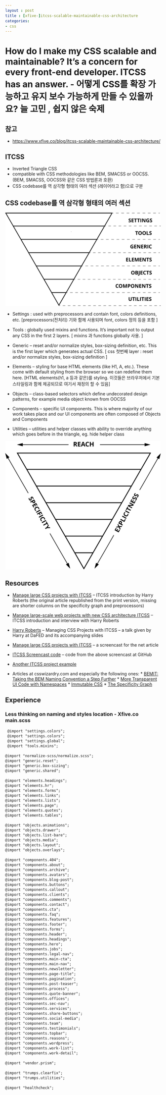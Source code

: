 ```yaml
---
layout : post
title : [xfive-]itcss-scalable-maintainable-css-architecture  
categories: 
- css
---
```


# How do I make my CSS scalable and maintainable? It’s a concern for every front-end developer. ITCSS has an answer. - 어떻게 CSS를 확장 가능하고 유지 보수 가능하게 만들 수 있을까요? 늘 고민 , 쉽지 않은 숙제 

## 참고 
- https://www.xfive.co/blog/itcss-scalable-maintainable-css-architecture/

## ITCSS 
- Inverted Triangle CSS 
-  compatible with CSS methodologies like BEM, SMACSS or OOCSS.(BEM, SMACSS, OOCSS와 같은 CSS 방법론과 호환)
-   CSS codebase를 역 삼각형 형태의 여러 섹션 (레이어라고 함)으로 구분

## CSS codebase를 역 삼각형 형태의 여러 섹션 

<img src="img/itcss-layers2.svg" alt="" />

- Settings :  used with preprocessors and contain font, colors definitions, etc. [preprocessors(전처리) 기와 함께 사용되며 font, colors 정의 등을 포함 ]

- Tools : globally used mixins and functions. It’s important not to output any CSS in the first 2 layers. [ mixins 과 functions globally 사용. ]

- Generic – reset and/or normalize styles, box-sizing definition, etc. This is the first layer which generates actual CSS. [ css 첫번째 layer : reset and/or normalize styles, box-sizing definition ]


- Elements – styling for base HTML elements (like H1, A, etc.). These come with default styling from the browser so we can redefine them here.
[HTML elements(h1, a 등과 같은)를 styling. 이것들은 브라우저에서 기본 스타일링과 함께 제공되므로 여기서 재정의 할 수 있음]

- Objects – class-based selectors which define undecorated design patterns, for example media object known from OOCSS

- Components – specific UI components. This is where majority of our work takes place and our UI components are often composed of Objects and Components


- Utilities – utilities and helper classes with ability to override anything which goes before in the triangle, eg. hide helper class


<img src="/img/itcss-key-metrics.svg" alt="" />



## Resources 
- [Manage large CSS projects with ITCSS][A] – ITCSS introduction by Harry Roberts (the original article republished from the print version, missing are shorter columns on the specificity graph and preprocessors)

- [Manage large-scale web projects with new CSS architecture ITCSS][B] –  ITCSS introduction and interview with Harry Roberts

- [Harry Roberts][C] – Managing CSS Projects with ITCSS – a talk given by Harry at DaFED and its accompanying slides

- [Manage large CSS projects with ITCSS][D] – a screencast for the net article

- [ITCSS Screencast code][E] – code from the above screencast at GitHub

- [Another ITCSS project example][F]


- Articles at csswizardry.com and especially the following ones:
        * [BEMIT: Taking the BEM Naming Convention a Step Further][1]
        * [More Transparent UI Code with Namespaces][2]
        * [Immutable CSS][3]
        * [The Specificity Graph][4]

[A]: http://www.creativebloq.com/web-design/manage-large-css-projects-itcss-101517528

[B]: http://www.creativebloq.com/web-design/manage-large-scale-web-projects-new-css-architecture-itcss-41514731

[c]: https://www.youtube.com/watch?v=1OKZOV-iLj4

[D]: https://www.youtube.com/watch?v=hz76JIU_xB0

[E]: https://github.com/itcss/itcss-netmag

[F]: https://github.com/csswizardry/frcss

[1]: http://csswizardry.com/2015/08/bemit-taking-the-bem-naming-convention-a-step-further/

[2]: http://csswizardry.com/2015/03/more-transparent-ui-code-with-namespaces/

[3]: http://csswizardry.com/2015/03/immutable-css/

[4]: http://csswizardry.com/2014/10/the-specificity-graph/


## Experience

### Less thinking on naming and styles location - Xfive.co main.scss 

     @import "settings.colors";
     @import "settings.colors";
     @import "settings.global";
     @import "tools.mixins";

    @import "normalize-scss/normalize.scss";
    @import "generic.reset";
    @import "generic.box-sizing";
    @import "generic.shared";

    @import "elements.headings";
    @import "elements.hr";
    @import "elements.forms";
    @import "elements.links";
    @import "elements.lists";
    @import "elements.page";
    @import "elements.quotes";
    @import "elements.tables";

    @import "objects.animations";
    @import "objects.drawer";
    @import "objects.list-bare";
    @import "objects.media";
    @import "objects.layout";
    @import "objects.overlays";

    @import "components.404";
    @import "components.about";
    @import "components.archive";
    @import "components.avatars";
    @import "components.blog-post";
    @import "components.buttons";
    @import "components.callout";
    @import "components.clients";
    @import "components.comments";
    @import "components.contact";
    @import "components.cta";
    @import "components.faq";
    @import "components.features";
    @import "components.footer";
    @import "components.forms";
    @import "components.header";
    @import "components.headings";
    @import "components.hero";
    @import "components.jobs";
    @import "components.legal-nav";
    @import "components.main-cta";
    @import "components.main-nav";
    @import "components.newsletter";
    @import "components.page-title";
    @import "components.pagination";
    @import "components.post-teaser";
    @import "components.process";
    @import "components.quote-banner";
    @import "components.offices";
    @import "components.sec-nav";
    @import "components.services";
    @import "components.share-buttons";
    @import "components.social-media";
    @import "components.team";
    @import "components.testimonials";
    @import "components.topbar";
    @import "components.reasons";
    @import "components.wordpress";
    @import "components.work-list";
    @import "components.work-detail";

    @import "vendor.prism";

    @import "trumps.clearfix";
    @import "trumps.utilities";

    @import "healthcheck";
